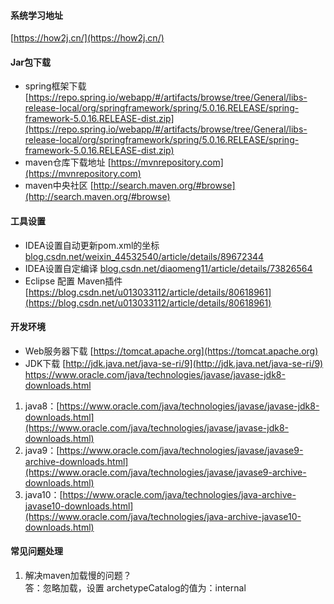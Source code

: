 #### 系统学习地址
[https://how2j.cn/](https://how2j.cn/)
#### Jar包下载
- spring框架下载
[https://repo.spring.io/webapp/#/artifacts/browse/tree/General/libs-release-local/org/springframework/spring/5.0.16.RELEASE/spring-framework-5.0.16.RELEASE-dist.zip](https://repo.spring.io/webapp/#/artifacts/browse/tree/General/libs-release-local/org/springframework/spring/5.0.16.RELEASE/spring-framework-5.0.16.RELEASE-dist.zip)
- maven仓库下载地址 
[https://mvnrepository.com](https://mvnrepository.com)
- maven中央社区
[http://search.maven.org/#browse](http://search.maven.org/#browse)
#### 工具设置
- IDEA设置自动更新pom.xml的坐标
[blog.csdn.net/weixin_44532540/article/details/89672344](blog.csdn.net/weixin_44532540/article/details/89672344)
- IDEA设置自定编译
[blog.csdn.net/diaomeng11/article/details/73826564](blog.csdn.net/diaomeng11/article/details/73826564)
- Eclipse 配置 Maven插件
[https://blog.csdn.net/u013033112/article/details/80618961](https://blog.csdn.net/u013033112/article/details/80618961)


#### 开发环境
- Web服务器下载
[https://tomcat.apache.org](https://tomcat.apache.org)
- JDK下载
[http://jdk.java.net/java-se-ri/9](http://jdk.java.net/java-se-ri/9)
https://www.oracle.com/java/technologies/javase/javase-jdk8-downloads.html
1. java8：[https://www.oracle.com/java/technologies/javase/javase-jdk8-downloads.html](https://www.oracle.com/java/technologies/javase/javase-jdk8-downloads.html)
2. java9：[https://www.oracle.com/java/technologies/javase/javase9-archive-downloads.html](https://www.oracle.com/java/technologies/javase/javase9-archive-downloads.html)
3. java10：[https://www.oracle.com/java/technologies/java-archive-javase10-downloads.html](https://www.oracle.com/java/technologies/java-archive-javase10-downloads.html)

#### 常见问题处理
1. 解决maven加载慢的问题？<br/>
答：忽略加载，设置 archetypeCatalog的值为：internal

